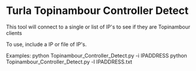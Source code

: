 # Turla Topinambour Controller Detect

This tool will connect to a single or list of IP's to see if they are Topinambour clients

To use, include a IP or file of IP's. 

Examples:
  python Topinambour_Controller_Detect.py -i IPADDRESS
  python Topinambour_Controller_Detect.py -l IPADDRESS.txt
